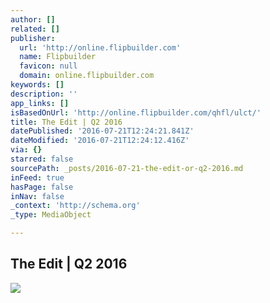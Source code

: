 ```yaml
---
author: []
related: []
publisher:
  url: 'http://online.flipbuilder.com'
  name: Flipbuilder
  favicon: null
  domain: online.flipbuilder.com
keywords: []
description: ''
app_links: []
isBasedOnUrl: 'http://online.flipbuilder.com/qhfl/ulct/'
title: The Edit | Q2 2016
datePublished: '2016-07-21T12:24:21.841Z'
dateModified: '2016-07-21T12:24:12.416Z'
via: {}
starred: false
sourcePath: _posts/2016-07-21-the-edit-or-q2-2016.md
inFeed: true
hasPage: false
inNav: false
_context: 'http://schema.org'
_type: MediaObject

---
```

<article style=""><h1>The Edit | Q2 2016</h1><img src="http://online.flipbuilder.com/qhfl/ulct/files/shot.png" /></article>